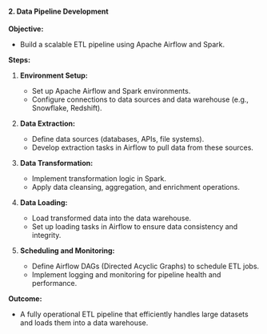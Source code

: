 #### 2. Data Pipeline Development

**Objective:**
- Build a scalable ETL pipeline using Apache Airflow and Spark.

**Steps:**
1. **Environment Setup:**
   - Set up Apache Airflow and Spark environments.
   - Configure connections to data sources and data warehouse (e.g., Snowflake, Redshift).

2. **Data Extraction:**
   - Define data sources (databases, APIs, file systems).
   - Develop extraction tasks in Airflow to pull data from these sources.

3. **Data Transformation:**
   - Implement transformation logic in Spark.
   - Apply data cleansing, aggregation, and enrichment operations.

4. **Data Loading:**
   - Load transformed data into the data warehouse.
   - Set up loading tasks in Airflow to ensure data consistency and integrity.

5. **Scheduling and Monitoring:**
   - Define Airflow DAGs (Directed Acyclic Graphs) to schedule ETL jobs.
   - Implement logging and monitoring for pipeline health and performance.

**Outcome:**
- A fully operational ETL pipeline that efficiently handles large datasets and loads them into a data warehouse.
